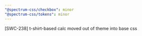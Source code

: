 ```yaml
---
"@spectrum-css/checkbox": minor
"@spectrum-css/tokens": minor
---
```


[SWC-238] t-shirt-based calc moved out of theme into base css
